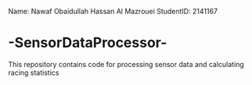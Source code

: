 Name: Nawaf Obaidullah Hassan Al Mazrouei 
StudentID: 2141167
# -SensorDataProcessor-
This repository contains code for processing sensor data and calculating racing statistics


